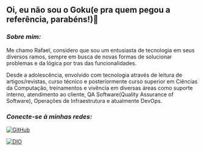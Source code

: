 ## Oi, eu não sou o Goku(e pra quem pegou a referência, parabéns!)👋


### *Sobre mim:*

Me chamo Rafael, considero que sou um entusiasta de tecnologia em seus diversos ramos, sempre em busca de novas formas de solucionar problemas e da lógica por tras das funcionalidades.

Desde a adolescência, envolvido com tecnologia através de leitura de artigos/revistas, curso técnico e posteriormente curso superior em Ciências da Computação, treinamentos e vivência em diversas áreas como suporte interno, atendimento ao cliente, QA Software(Quality Assurance of Software), Operações de Infraestrutura e atualmente DevOps.


<!-- Melhorar apresentação destes 3 blocos

### 📊 *Estatísticas no GitHub:*
![GitHub stats](https://github-readme-stats.vercel.app/api?username=gellsann&show_icons=true&theme=dracula)


### 🚀 *Linguagens Mais Usadas:*
![Top Langs](https://github-readme-stats.vercel.app/api/top-langs/?username=gellsann&layout=compact)


#como sugestão, realizar agrupamento
### *Habilidades:*
| Tecnologia  | Nível   |
| -------     | -------- |
| ![YAML](https://img.shields.io/badge/yaml-%23ffffff.svg?style=for-the-badge&logo=yaml&logoColor=151515) | Básico    |
| ![BashScript](https://img.shields.io/badge/bash%20script-0101?style=flat&logo=gnubash&logoColor=%23FFFFFF&labelColor=%23000000) | Básico/Intermediário |
| ![MySQL](https://img.shields.io/badge/MySQL-00000F?style=for-the-badge&logo=mysql&logoColor=white) | Básico |
| ![PostgreSQL](https://img.shields.io/badge/PostgreSQL-000?style=for-the-badge&logo=postgresql) | Básico |
| ![Redis](https://img.shields.io/badge/redis-%23DD0031.svg?style=for-the-badge&logo=redis&logoColor=white) | Básico |
| ![MongoDB](https://img.shields.io/badge/MongoDB-%234ea94b.svg?style=for-the-badge&logo=mongodb&logoColor=white) | Básico |
| ![Linux](https://img.shields.io/badge/Linux-000?style=for-the-badge&logo=linux&logoColor=FCC624) | Básico |
| ![Debian](https://img.shields.io/badge/Debian-D70A53?style=for-the-badge&logo=debian&logoColor=white) | Básico |
| ![Windows](https://img.shields.io/badge/Windows-000?style=for-the-badge&logo=windows&logoColor=2CA5E0) | Básico |
| ![Git](https://img.shields.io/badge/GIT-E44C30?style=for-the-badge&logo=git&logoColor=white) | Básico |
-->

### *Conecte-se à minhas redes:*

[![GitHub](https://img.shields.io/badge/github-000?style=for-the-badge&logo=github&logoColor=0E76A8)](https://github.com/gellsann)

[![DIO](https://img.shields.io/badge/dio-000?style=for-the-badge&logo=github&logoColor=0E76A8)](https://www.dio.me/users/rafaelmalakian0)
